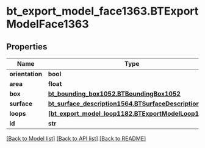 # bt_export_model_face1363.BTExportModelFace1363

## Properties
Name | Type | Description | Notes
------------ | ------------- | ------------- | -------------
**orientation** | **bool** |  | [optional] 
**area** | **float** |  | [optional] 
**box** | [**bt_bounding_box1052.BTBoundingBox1052**](BTBoundingBox1052.md) |  | [optional] 
**surface** | [**bt_surface_description1564.BTSurfaceDescription1564**](BTSurfaceDescription1564.md) |  | [optional] 
**loops** | [**[bt_export_model_loop1182.BTExportModelLoop1182]**](BTExportModelLoop1182.md) |  | [optional] 
**id** | **str** |  | [optional] 

[[Back to Model list]](../README.md#documentation-for-models) [[Back to API list]](../README.md#documentation-for-api-endpoints) [[Back to README]](../README.md)


